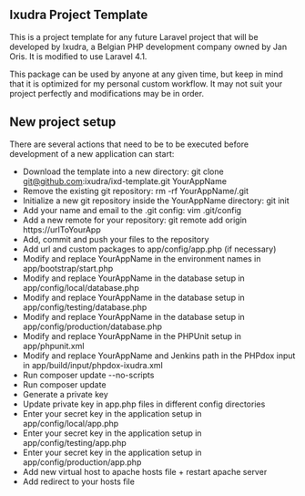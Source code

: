 ## Ixudra Project Template

This is a project template for any future Laravel project that will be developed by Ixudra, a Belgian PHP development company owned by Jan Oris. It is modified to use Laravel 4.1.

This package can be used by anyone at any given time, but keep in mind that it is optimized for my personal custom workflow. It may not suit your project perfectly and modifications may be in order.


## New project setup

There are several actions that need to be to be executed before development of a new application can start:

 - Download the template into a new directory: git clone git@github.com:ixudra/ixd-template.git YourAppName
 - Remove the existing git repository: rm -rf YourAppName/.git
 - Initialize a new git repository inside the YourAppName directory: git init
 - Add your name and email to the .git config: vim .git/config
 - Add a new remote for your repository: git remote add origin https://urlToYourApp
 - Add, commit and push your files to the repository
 - Add url and custom packages to app/config/app.php (if necessary)
 - Modify and replace YourAppName in the environment names in app/bootstrap/start.php
 - Modify and replace YourAppName in the database setup in app/config/local/database.php
 - Modify and replace YourAppName in the database setup in app/config/testing/database.php
 - Modify and replace YourAppName in the database setup in app/config/production/database.php
 - Modify and replace YourAppName in the PHPUnit setup in app/phpunit.xml
 - Modify and replace YourAppName and Jenkins path in the PHPdox input in app/build/input/phpdox-ixudra.xml
 - Run composer update --no-scripts
 - Run composer update
 - Generate a private key
 - Update private key in app.php files in different config directories
 - Enter your secret key in the application setup in app/config/local/app.php
 - Enter your secret key in the application setup in app/config/testing/app.php
 - Enter your secret key in the application setup in app/config/production/app.php
 - Add new virtual host to apache hosts file + restart apache server
 - Add redirect to your hosts file


